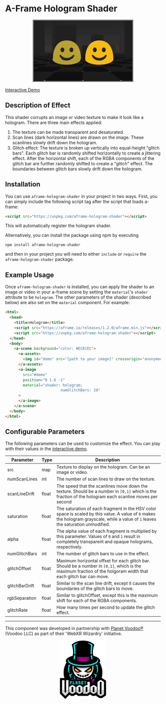 # A-Frame Hologram Shader

<p align="center">
  <img src="example.gif" style="border-style: solid; border-color: gray"/>
  
  <a href="https://travisbarrydick.github.io/aframe-hologram-shader/dist/index.html"> Interactive Demo </a>
</p>

## Description of Effect

This shader corrupts an image or video texture to make it look like a hologram. There are three main effects applied:

1. The texture can be made transparent and desaturated.
1. Scan lines (dark horizontal lines) are drawn on the image. These scanlines slowly drift down the hologram.
1. Glitch effect: The texture is broken up vertically into equal-height "glitch bars". Each glitch bar is randomly shifted horizontally to create a jittering effect. After the horizontal shift, each of the RGBA components of the glitch bar are further randomly shifted to create a "glitch" effect. The boundaries between glitch bars slowly drift down the hologram.

## Installation

You can use `aframe-hologram-shader` in your project in two ways. First, you can simply include the following script tag after the script that loads a-frame:

```html
<script src="https://unpkg.com/aframe-hologram-shader"></script>
```

This will automatically register the hologram shader.

Alternatively, you can install the package using npm by executing

```
npm install aframe-hologram-shader
```

and then in your project you will need to either `include` or `require` the `aframe-hologram-shader` package.

## Example Usage

Once `aframe-hologram-shader` is installed, you can apply the shader to an image or video in your a-frame scene by setting the `material`'s `shader` attribute to be `hologram`. The other parameters of the shader (described below) are also set on the `material` component. For example:

```html
<html>
  <head>
    <title>Hologram</title>
    <script src="https://aframe.io/releases/1.2.0/aframe.min.js"></script>
    <script src="https://unpkg.com/aframe-hologram-shader"></script>
  </head>
  <body>
    <a-scene background="color: #ECECEC">
      <a-assets>
        <img id="demo" src="[path to your image]" crossorigin="anonymous" />
      </a-assets>
      <a-image
        src="#demo"
        position="0 1.6 -1"
        material="shader: hologram;
                         numGlitchBars: 20"
      >
      </a-image>
    </a-scene>
  </body>
</html>
```

## Configurable Parameters

The following parameters can be used to customize the effect. You can play with their values in the <a href="https://travisbarrydick.github.io/aframe-hologram-shader/dist/index.html">interactive demo</a>.

| Parameter      | Type  | Description                                                                                                                                                                         |
| -------------- | ----- | ----------------------------------------------------------------------------------------------------------------------------------------------------------------------------------- |
| src            | map   | Texture to display on the hologram. Can be an image or video.                                                                                                                       |
| numScanLines   | int   | The number of scan lines to draw on the texture.                                                                                                                                    |
| scanLineDrift  | float | The speed that the scanlines move down the texture. Should be a number in `[0,1]` which is the fraction of the hologram each scanline moves per second                              |
| saturation     | float | The saturation of each fragment in the HSV color space is scaled by this value. A value of `0` makes the hologram grayscale, while a value of `1` leaves the saturation unmodified. |
| alpha          | float | The alpha value of each fragment is multiplied by this parameter. Values of `0` and `1` result in completely transparent and opaque holograms, respectively.                        |
| numGlitchBars  | int   | The number of glitch bars to use in the effect.                                                                                                                                     |
| glitchOffset   | float | Maximum horizontal offset for each glitch bar. Should be a number in `[0,1]`, which is the maximum fraction of the holgoram width that each glitch bar can move.                    |
| glitchBarDrift | float | Similar to the scan line drift, except it causes the boundaries of the glitch bars to move.                                                                                         |
| rgbSeparation  | float | Similar to glitchOffset, except this is the maximum shift for each of the RGBA components.                                                                                          |
| glitchRate     | float | How many times per second to update the glitch effect.                                                                                                                              |

---

This component was developed in partnership with <a href="https://planetvoodoo.org/">Planet Voodoo&reg;</a> (Voodoo LLC) as part of their 'WebXR Wizardry' initiative.

<p align="center">
  <a href="https://planetvoodoo.org/"><img src="planet-voodoo-logo.png" width="150px" /></a>
</p>

